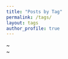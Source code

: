```yaml
---
title: "Posts by Tag"
permalink: /tags/
layout: tags
author_profile: true
---
```

~                                                                                                              
~                       
